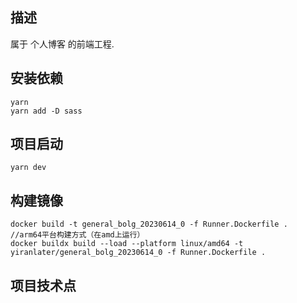 ## 描述

属于 个人博客 的前端工程.

## 安装依赖

```shell
yarn
yarn add -D sass
```

## 项目启动

```shell
yarn dev
```

## 构建镜像

```shell
docker build -t general_bolg_20230614_0 -f Runner.Dockerfile .
//arm64平台构建方式（在amd上运行）
docker buildx build --load --platform linux/amd64 -t yiranlater/general_bolg_20230614_0 -f Runner.Dockerfile .

```

## 项目技术点

```

```
